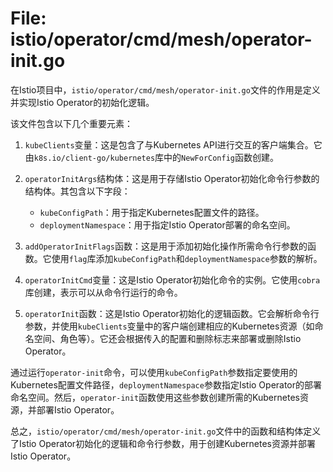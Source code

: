 # File: istio/operator/cmd/mesh/operator-init.go

在Istio项目中，`istio/operator/cmd/mesh/operator-init.go`文件的作用是定义并实现Istio Operator的初始化逻辑。

该文件包含以下几个重要元素：

1. `kubeClients`变量：这是包含了与Kubernetes API进行交互的客户端集合。它由`k8s.io/client-go/kubernetes`库中的`NewForConfig`函数创建。

2. `operatorInitArgs`结构体：这是用于存储Istio Operator初始化命令行参数的结构体。其包含以下字段：

   - `kubeConfigPath`：用于指定Kubernetes配置文件的路径。
   - `deploymentNamespace`：用于指定Istio Operator部署的命名空间。

3. `addOperatorInitFlags`函数：这是用于添加初始化操作所需命令行参数的函数。它使用`flag`库添加`kubeConfigPath`和`deploymentNamespace`参数的解析。

4. `operatorInitCmd`变量：这是Istio Operator初始化命令的实例。它使用`cobra`库创建，表示可以从命令行运行的命令。

5. `operatorInit`函数：这是Istio Operator初始化的逻辑函数。它会解析命令行参数，并使用`kubeClients`变量中的客户端创建相应的Kubernetes资源（如命名空间、角色等）。它还会根据传入的配置和删除标志来部署或删除Istio Operator。

通过运行`operator-init`命令，可以使用`kubeConfigPath`参数指定要使用的Kubernetes配置文件路径，`deploymentNamespace`参数指定Istio Operator的部署命名空间。然后，`operator-init`函数使用这些参数创建所需的Kubernetes资源，并部署Istio Operator。

总之，`istio/operator/cmd/mesh/operator-init.go`文件中的函数和结构体定义了Istio Operator初始化的逻辑和命令行参数，用于创建Kubernetes资源并部署Istio Operator。

